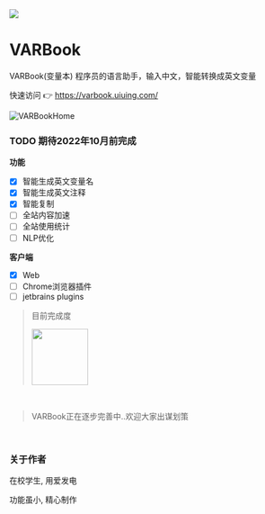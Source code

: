 <a href="https://varbook.uiuing.com" target="_blank">
<img src="https://user-images.githubusercontent.com/73827386/148187928-2db0116a-3a0e-486b-a427-2f5d959b37c3.jpg">
</a>

# VARBook
VARBook(变量本) 程序员的语言助手，输入中文，智能转换成英文变量

快速访问 👉 https://varbook.uiuing.com/

![VARBookHome](https://user-images.githubusercontent.com/73827386/148784850-229f6b8b-a1f6-4d35-8e7c-f25e8b6f239e.png)
<br>

### TODO 期待2022年10月前完成

**功能**

- [x] 智能生成英文变量名
- [x] 智能生成英文注释
- [x] 智能复制
- [ ] 全站内容加速
- [ ] 全站使用统计
- [ ] NLP优化

**客户端**

- [x] Web
- [ ] Chrome浏览器插件
- [ ] jetbrains plugins

> 目前完成度
> 
> <img height="100px" src="https://user-images.githubusercontent.com/73827386/148787003-703a746c-2368-47aa-a7f2-877795f2865c.png"></img>


<br>

> VARBook正在逐步完善中..欢迎大家出谋划策

<br>


### 关于作者
在校学生, 用爱发电

功能虽小, 精心制作

